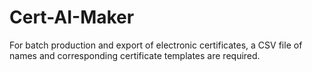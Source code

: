 # Cert-AI-Maker
For batch production and export of electronic certificates, a CSV file of names and corresponding certificate templates are required.
